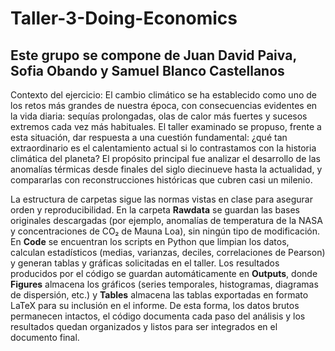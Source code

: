 # Taller-3-Doing-Economics
Este grupo se compone de Juan David Paiva, Sofia Obando y Samuel Blanco Castellanos
------------------------------------------------------------------------------------------------------------------------------------------------------------------------------------
Contexto del ejercicio: El cambio climático se ha establecido como uno de los retos más grandes de nuestra época, con consecuencias evidentes en la vida diaria: sequías prolongadas, olas de calor más fuertes y sucesos extremos cada vez más habituales. El taller examinado se propuso, frente a esta situación, dar respuesta a una cuestión fundamental: ¿qué tan extraordinario es el calentamiento actual si lo contrastamos con la historia climática del planeta? El propósito principal fue analizar el desarrollo de las anomalías térmicas desde finales del siglo diecinueve hasta la actualidad, y compararlas con reconstrucciones históricas que cubren casi un milenio.


La estructura de carpetas sigue las normas vistas en clase para asegurar orden y reproducibilidad. En la carpeta **Rawdata** se guardan las bases originales descargadas (por ejemplo, anomalías de temperatura de la NASA y concentraciones de CO₂ de Mauna Loa), sin ningún tipo de modificación. En **Code** se encuentran los scripts en Python que limpian los datos, calculan estadísticos (medias, varianzas, deciles, correlaciones de Pearson) y generan tablas y gráficas solicitadas en el taller. Los resultados producidos por el código se guardan automáticamente en **Outputs**, donde **Figures** almacena los gráficos (series temporales, histogramas, diagramas de dispersión, etc.) y **Tables** almacena las tablas exportadas en formato LaTeX para su inclusión en el informe. De esta forma, los datos brutos permanecen intactos, el código documenta cada paso del análisis y los resultados quedan organizados y listos para ser integrados en el documento final.
